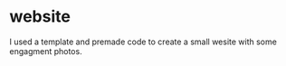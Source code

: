 # website

I used a template and premade code to create a small wesite with some engagment photos. 
